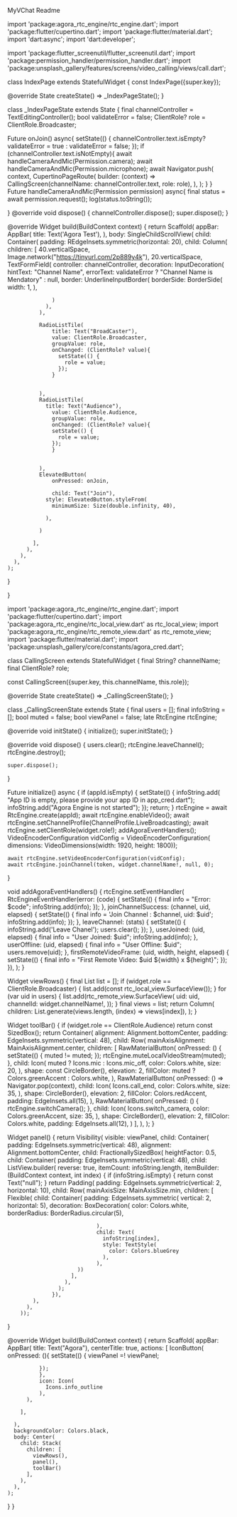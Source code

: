 MyVChat Readme



import 'package:agora_rtc_engine/rtc_engine.dart';
import 'package:flutter/cupertino.dart';
import 'package:flutter/material.dart';
import 'dart:async';
import 'dart:developer';

import 'package:flutter_screenutil/flutter_screenutil.dart';
import 'package:permission_handler/permission_handler.dart';
import 'package:unsplash_gallery/features/screens/video_calling/views/call.dart';

class IndexPage extends StatefulWidget {
  const IndexPage({super.key});

  @override
  State<IndexPage> createState() => _IndexPageState();
}

class _IndexPageState extends State<IndexPage> {
  final channelController = TextEditingController();
  bool validateError = false;
  ClientRole? role = ClientRole.Broadcaster;

 Future<void> onJoin() async{
   setState(() {
     channelController.text.isEmpty? validateError = true : validateError = false;
   });
   if (channelController.text.isNotEmpty){
     await handleCameraAndMic(Permission.camera);
     await handleCameraAndMic(Permission.microphone);
     await  Navigator.push(
       context,
       CupertinoPageRoute(
         builder: (context) => CallingScreen(channelName: channelController.text,
         role: role),
       ),
     );
   }
 }
Future<void> handleCameraAndMic(Permission permission) async{
   final status = await permission.request();
   log(status.toString());

}
  @override
  void dispose() {
    channelController.dispose();
    super.dispose();
  }

  @override
  Widget build(BuildContext context) {
    return Scaffold(
      appBar: AppBar(
        title: Text('Agora Test'),
      ),
      body: SingleChildScrollView(
        child: Container(
          padding: REdgeInsets.symmetric(horizontal: 20),
          child: Column(
            children: <Widget>[
              40.verticalSpace,
              Image.network("https://tinyurl.com/2p889y4k"),
              20.verticalSpace,
              TextFormField(
                controller: channelController,
                decoration: InputDecoration(
                  hintText: "Channel Name",
                  errorText: validateError ? "Channel Name is Mendatory" : null,
                  border: UnderlineInputBorder(
                    borderSide: BorderSide(
                      width: 1,
                    ),

                  )
                ),
              ),

              RadioListTile(
                  title: Text("BroadCaster"),
                  value: ClientRole.Broadcaster,
                  groupValue: role,
                  onChanged: (ClientRole? value){
                    setState(() {
                      role = value;
                    });
                  }


              ),
              RadioListTile(
                title: Text("Audience"),
                  value: ClientRole.Audience,
                  groupValue: role,
                  onChanged: (ClientRole? value){
                  setState(() {
                    role = value;
                  });
                  }


              ),
              ElevatedButton(
                  onPressed: onJoin,

                  child: Text("Join"),
                style: ElevatedButton.styleFrom(
                  minimumSize: Size(double.infinity, 40),

                ),

              )

            ],
          ),
        ),
      ),
    );
  }


}




import 'package:agora_rtc_engine/rtc_engine.dart';
import 'package:flutter/cupertino.dart';
import 'package:agora_rtc_engine/rtc_local_view.dart' as rtc_local_view;
import 'package:agora_rtc_engine/rtc_remote_view.dart' as rtc_remote_view;
import 'package:flutter/material.dart';
import 'package:unsplash_gallery/core/constants/agora_cred.dart';

class CallingScreen extends StatefulWidget {
  final String? channelName;
  final ClientRole? role;

  const CallingScreen({super.key, this.channelName, this.role});

  @override
  State<CallingScreen> createState() => _CallingScreenState();
}

class _CallingScreenState extends State<CallingScreen> {
  final users = <int>[];
  final infoString = <String>[];
  bool muted = false;
  bool viewPanel = false;
  late RtcEngine rtcEngine;

  @override
  void initState() {
    initialize();
    super.initState();
  }

  @override
  void dispose() {
    users.clear();
    rtcEngine.leaveChannel();
    rtcEngine.destroy();

    super.dispose();
  }

  Future<void> initialize() async {
    if (appId.isEmpty) {
      setState(() {
        infoString.add(
            "App ID is empty, please provide your app ID in app_cred.dart");
        infoString.add("Agora Engine is not started");
      });
      return;
    }
    rtcEngine = await RtcEngine.create(appId);
    await rtcEngine.enableVideo();
    await rtcEngine.setChannelProfile(ChannelProfile.LiveBroadcasting);
    await rtcEngine.setClientRole(widget.role!);
    addAgoraEventHandlers();
    VideoEncoderConfiguration vidConfig = VideoEncoderConfiguration(
        dimensions: VideoDimensions(width: 1920, height: 1800));

    await rtcEngine.setVideoEncoderConfiguration(vidConfig);
    await rtcEngine.joinChannel(token, widget.channelName!, null, 0);
  }

  void addAgoraEventHandlers() {
    rtcEngine.setEventHandler(
      RtcEngineEventHandler(error: (code) {
        setState(() {
          final info = "Error: $code";
          infoString.add(info);
        });
      }, joinChannelSuccess: (channel, uid, elapsed) {
        setState(() {
          final info = 'Join Channel : $channel, uid: $uid';
          infoString.add(info);
        });
      }, leaveChannel: (stats) {
        setState(() {
          infoString.add('Leave Chanel');
          users.clear();
        });
      }, userJoined: (uid, elapsed) {
        final info = "User Joined: $uid";
        infoString.add(info);
      }, userOffline: (uid, elapsed) {
        final info = "User Offline: $uid";
        users.remove(uid);
      }, firstRemoteVideoFrame: (uid, width, height, elapsed) {
        setState(() {
          final info = "First Remote Video: $uid ${width} x ${height}";
        });
      }),
    );
  }

  Widget viewRows() {
    final List<StatefulWidget> list = [];
    if (widget.role == ClientRole.Broadcaster) {
      list.add(const rtc_local_view.SurfaceView());
    }
    for (var uid in users) {
      list.add(rtc_remote_view.SurfaceView(
        uid: uid,
        channelId: widget.channelName!,
      ));
    }
    final views = list;
    return Column(
      children: List.generate(views.length, (index) => views[index]),
    );
  }

  Widget toolBar() {
    if (widget.role == ClientRole.Audience) return const SizedBox();
    return Container(
      alignment: Alignment.bottomCenter,
      padding: EdgeInsets.symmetric(vertical: 48),
      child: Row(
        mainAxisAlignment: MainAxisAlignment.center,
        children: [
          RawMaterialButton(
            onPressed: () {
              setState(() {
                muted != muted;
              });
              rtcEngine.muteLocalVideoStream(muted);
            },
            child: Icon(
              muted ? Icons.mic : Icons.mic_off,
              color: Colors.white,
              size: 20,
            ),
            shape: const CircleBorder(),
            elevation: 2,
            fillColor: muted ? Colors.greenAccent : Colors.white,
          ),
          RawMaterialButton(
            onPressed: () => Navigator.pop(context),
            child: Icon(
              Icons.call_end,
              color: Colors.white,
              size: 35,
            ),
            shape: CircleBorder(),
            elevation: 2,
            fillColor: Colors.redAccent,
            padding: EdgeInsets.all(15),
          ),
          RawMaterialButton(
            onPressed: () {
              rtcEngine.switchCamera();
            },
            child: Icon(
              Icons.switch_camera,
              color: Colors.greenAccent,
              size: 35,
            ),
            shape: CircleBorder(),
            elevation: 2,
            fillColor: Colors.white,
            padding: EdgeInsets.all(12),
          )
        ],
      ),
    );
  }

  Widget panel() {
    return Visibility(
        visible: viewPanel,
        child: Container(
          padding: EdgeInsets.symmetric(vertical: 48),
          alignment: Alignment.bottomCenter,
          child: FractionallySizedBox(
            heightFactor: 0.5,
            child: Container(
              padding: EdgeInsets.symmetric(vertical: 48),
              child: ListView.builder(
                  reverse: true,
                  itemCount: infoString.length,
                  itemBuilder: (BuildContext context, int index) {
                    if (infoString.isEmpty) {
                      return const Text("null");
                    }
                    return Padding(
                      padding:
                          EdgeInsets.symmetric(vertical: 2, horizontal: 10),
                      child: Row(
                        mainAxisSize: MainAxisSize.min,
                        children: [
                          Flexible(
                              child: Container(
                            padding: EdgeInsets.symmetric(
                                vertical: 2, horizontal: 5),
                                decoration: BoxDecoration(
                                  color: Colors.white,
                                  borderRadius: BorderRadius.circular(5),

                                ),
                                child: Text(
                                  infoString[index],
                                  style: TextStyle(
                                    color: Colors.blueGrey
                                  ),
                                ),
                          ))
                        ],
                      ),
                    );
                  }),
            ),
          ),
        ));
  }

  @override
  Widget build(BuildContext context) {
    return Scaffold(
      appBar: AppBar(
        title: Text("Agora"),
        centerTitle: true,
        actions: [
          IconButton(
              onPressed: (){
              setState(() {
                viewPanel =! viewPanel;

              });
              },
              icon: Icon(
                Icons.info_outline
              ),
          ),

        ],

      ),
      backgroundColor: Colors.black,
      body: Center(
        child: Stack(
          children: [
            viewRows(),
            panel(),
            toolBar()
          ],
        ),
      ),
    );
  }
}

